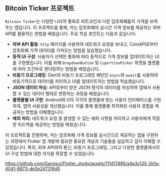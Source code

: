 ## Bitcoin Ticker 프로젝트

`Bitcoin Ticker`는 다양한 나라의 통화로 비트코인과 다른 암호화폐들의 가격을 보여주는 앱입니다. 이 프로젝트를 통해, 저는 암호화폐의 실시간 가격 정보를 제공하는 외부 API를 활용하는 방법을 배웠습니다. 주요 학습 포인트는 다음과 같습니다:

- **외부 API 활용**: `http` 패키지를 사용하여 네트워크 요청을 보내고, CoinAPI로부터 암호화폐 가격 데이터를 가져오는 방법을 실습했습니다.
- **동적 UI 구성**: 사용자가 선택한 통화에 따라 동적으로 가격 정보를 업데이트하는 UI를 구현했습니다. 이를 위해 `DropdownButton` 및 `CupertinoPicker` 위젯을 플랫폼에 따라 조건부로 렌더링하는 방법을 배웠습니다.
- **비동기 프로그래밍**: Dart의 비동기 프로그래밍 패턴인 `async`와 `await`를 사용하여 비동기적으로 데이터를 처리하고 UI를 업데이트하는 방법을 학습했습니다.
- **JSON 데이터 파싱**: API로부터 받은 JSON 형식의 데이터를 파싱하여 앱에서 사용할 수 있는 데이터 형태로 변환하는 과정을 배웠습니다.
- **플랫폼별 UI 구현**: Android와 iOS 각각의 플랫폼에 맞는 사용자 인터페이스를 구현하여, 앱의 사용성을 개선했습니다. 이를 통해 플랫폼별 최적화된 사용자 경험을 제공하는 방법을 이해했습니다.
- **예외 처리**: 네트워크 요청 중 발생할 수 있는 예외 사항을 처리하고 사용자에게 적절한 피드백을 제공하는 방법을 배웠습니다.

이 프로젝트를 진행하며, 저는 암호화폐 가격 정보를 실시간으로 제공하는 앱을 구현하는 과정에서 Flutter 앱 개발에 필요한 중요한 개념과 기술들을 실습하고 깊이 이해할 수 있었습니다. 특히, 외부 API와의 통신, 비동기 프로그래밍, 그리고 다양한 플랫폼에서의 UI 구성 방법에 대한 지식을 확장할 수 있었습니다.



https://github.com/Gangsui/Flutter_study/assets/111417485/a4a3c125-2b1a-4041-8873-de3e247316d5

